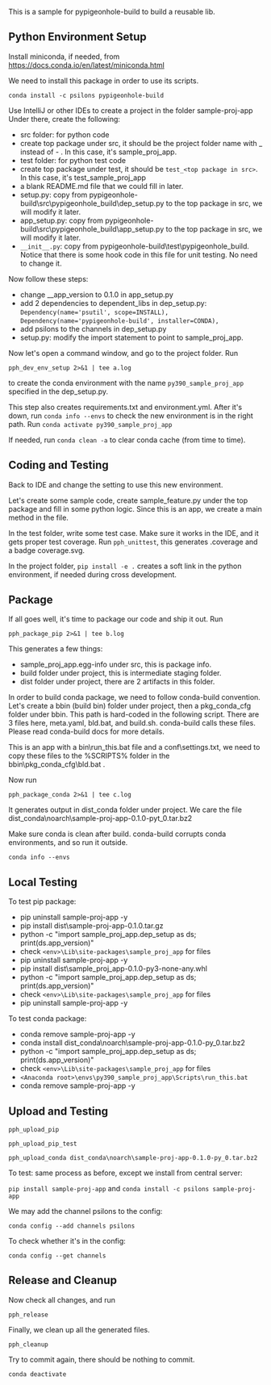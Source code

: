 This is a sample for pypigeonhole-build to build a reusable lib.

## Python Environment Setup

Install miniconda, if needed, from https://docs.conda.io/en/latest/miniconda.html

We need to install this package in order to use its scripts.

```conda install -c psilons pypigeonhole-build```

Use IntelliJ or other IDEs to create a project in the folder sample-proj-app
Under there, create the following:

- src folder: for python code
- create top package under src, it should be the project folder name 
  with _ instead of - . In this case, it's sample_proj_app.
- test folder: for python test code
- create top package under test, it should be ```test_<top package in src>```.
  In this case, it's test_sample_proj_app
- a blank README.md file that we could fill in later.
- setup.py: copy from pypigeonhole-build\src\pypigeonhole_build\dep_setup.py 
  to the top package in src, we will modify it later.
- app_setup.py: copy from pypigeonhole-build\src\pypigeonhole_build\app_setup.py 
  to the top package in src, we will modify it later.
- ```__init__.py```: copy from pypigeonhole-build\test\pypigeonhole_build\.
  Notice that there is some hook code in this file for unit testing. No need
  to change it.
  
Now follow these steps:
- change __app_version to 0.1.0 in app_setup.py
- add 2 dependencies to dependent_libs in dep_setup.py:  
    ```Dependency(name='psutil', scope=INSTALL),```     
    ```Dependency(name='pypigeonhole-build', installer=CONDA),```
- add psilons to the channels in dep_setup.py 
- setup.py: modify the import statement to point to sample_proj_app.

Now let's open a command window, and go to the project folder. Run 

```pph_dev_env_setup 2>&1 | tee a.log```

to create the conda environment with the name ```py390_sample_proj_app``` 
specified in the dep_setup.py.

This step also creates requirements.txt and environment.yml. After it's down,
run ```conda info --envs``` to check the new environment is in the right path.
Run ```conda activate py390_sample_proj_app```

If needed, run ```conda clean -a``` to clear conda cache (from time to time).

## Coding and Testing
Back to IDE and change the setting to use this new environment.

Let's create some sample code, create sample_feature.py under the top package 
and fill in some python logic. Since this is an app, we create a main method
in the file.

In the test folder, write some test case. Make sure it works in the IDE, and
it gets proper test coverage. 
Run ```pph_unittest```, this generates .coverage and a badge coverage.svg.

In the project folder, ```pip install -e .``` creates a soft link in the
python environment, if needed during cross development.


## Package

If all goes well, it's time to package our code and ship it out. Run 

```pph_package_pip 2>&1 | tee b.log```

This generates a few things:
- sample_proj_app.egg-info under src, this is package info.
- build folder under project, this is intermediate staging folder.
- dist folder under project, there are 2 artifacts in this folder.

In order to build conda package, we need to follow conda-build convention.
Let's create a bbin (build bin) folder under project, then a pkg_conda_cfg
folder under bbin. This path is hard-coded in the following script. There
are 3 files here, meta.yaml, bld.bat, and build.sh. conda-build calls these
files. Please read conda-build docs for more details.

This is an app with a bin\run_this.bat file and a conf\settings.txt, we 
need to copy these files to the %SCRIPTS% folder in the 
bbin\pkg_conda_cfg\bld.bat .

Now run 

```pph_package_conda 2>&1 | tee c.log```

It generates output in dist_conda folder under project. We care the file 
dist_conda\noarch\sample-proj-app-0.1.0-pyt_0.tar.bz2

Make sure conda is clean after build. conda-build corrupts conda environments,
and so run it outside.

```conda info --envs```


## Local Testing   

To test pip package:
- pip uninstall sample-proj-app -y
- pip install dist\sample-proj-app-0.1.0.tar.gz
- python -c "import sample_proj_app.dep_setup as ds; print(ds.app_version)"
- check ```<env>\Lib\site-packages\sample_proj_app``` for files
- pip uninstall sample-proj-app -y
- pip install dist\sample_proj_app-0.1.0-py3-none-any.whl
- python -c "import sample_proj_app.dep_setup as ds; print(ds.app_version)"
- check ```<env>\Lib\site-packages\sample_proj_app``` for files
- pip uninstall sample-proj-app -y

To test conda package:
- conda remove sample-proj-app -y
- conda install dist_conda\noarch\sample-proj-app-0.1.0-py_0.tar.bz2
- python -c "import sample_proj_app.dep_setup as ds; print(ds.app_version)"
- check ```<env>\Lib\site-packages\sample_proj_app``` for files
- ```<Anaconda root>\envs\py390_sample_proj_app\Scripts\run_this.bat```
- conda remove sample-proj-app -y


## Upload and Testing   

```pph_upload_pip```

```pph_upload_pip_test```

```pph_upload_conda dist_conda\noarch\sample-proj-app-0.1.0-py_0.tar.bz2```

To test: same process as before, except we install from central server:

```pip install sample-proj-app``` and ```conda install -c psilons sample-proj-app```

We may add the channel psilons to the config:

```conda config --add channels psilons```

To check whether it's in the config:

```conda config --get channels```


## Release and Cleanup

Now check all changes, and run

```pph_release```

Finally, we clean up all the generated files.

```pph_cleanup```

Try to commit again, there should be nothing to commit.

```conda deactivate```
